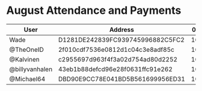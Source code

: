 # August Attendance and Payments 



| User      | Address | 03/08 | 10/08 | 17/08 |
|-----------| -------- | -------- |-------|------|
| Wade      | D1281DE242839FC939745996882C5FC2 | 10000 |       | |
| @TheOneID | 2f010cdf7536e0812d1c04c3e8adf85c | 10000 | 10000 | |
| @Kalvinen | c2955697d963f4f3a02d754ad80d2252 | 10000 |       | |
| @billyvanhalen | 43eb1b88defcd96e28f0631ffc91e262	| 10000 |       | |
| @Michael64 | DBD90E9CC78E041BD5B561699956ED31	| 10000 | 10000 | |
